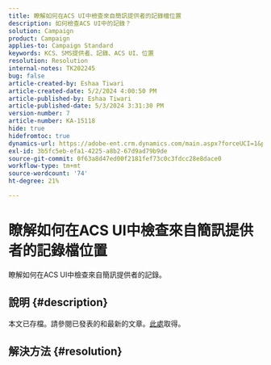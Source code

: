 ```yaml
---
title: 瞭解如何在ACS UI中檢查來自簡訊提供者的記錄檔位置
description: 如何檢查ACS UI中的記錄？
solution: Campaign
product: Campaign
applies-to: Campaign Standard
keywords: KCS、SMS提供者、記錄、ACS UI、位置
resolution: Resolution
internal-notes: TK202245
bug: false
article-created-by: Eshaa Tiwari
article-created-date: 5/2/2024 4:00:50 PM
article-published-by: Eshaa Tiwari
article-published-date: 5/3/2024 3:31:30 PM
version-number: 7
article-number: KA-15118
hide: true
hidefromtoc: true
dynamics-url: https://adobe-ent.crm.dynamics.com/main.aspx?forceUCI=1&pagetype=entityrecord&etn=knowledgearticle&id=10258f22-9d08-ef11-9f8a-6045bd006793
exl-id: 3b5fc5eb-efa1-4225-a8b2-67d9ad79b9de
source-git-commit: 0f63a8d47ed00f2181fef73c0c3fdcc28e8dace0
workflow-type: tm+mt
source-wordcount: '74'
ht-degree: 21%

---
```


# 瞭解如何在ACS UI中檢查來自簡訊提供者的記錄檔位置


瞭解如何在ACS UI中檢查來自簡訊提供者的記錄。

## 說明 {#description}

本文已存檔。請參閱已發表的和最新的文章。[此處](https://experienceleague.adobe.com/search.html#sort=relevancy)取得。

## 解決方法 {#resolution}

